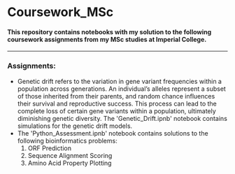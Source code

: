 # Coursework_MSc

#### This repository contains notebooks with my solution to the following coursework assignments from my MSc studies at Imperial College.

---

### Assignments:
- Genetic drift refers to the variation in gene variant frequencies within a population across generations. An individual’s alleles represent a subset of those inherited from their parents, and random chance influences their survival and reproductive success. This process can lead to the complete loss of certain gene variants within a population, ultimately diminishing genetic diversity. The 'Genetic_Drift.ipnb' notebook contains simulations for the genetic drift models.
- The 'Python_Assessment.ipnb' notebook contains solutions to the following bioinformatics problems:
  <br>
  1. ORF Prediction
  2. Sequence Alignment Scoring
  3. Amino Acid Property Plotting
